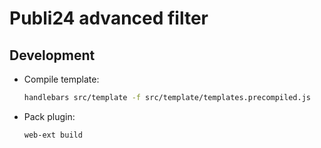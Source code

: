 # Publi24 advanced filter

## Development

- Compile template:
  ```bash
  handlebars src/template -f src/template/templates.precompiled.js
  ```
- Pack plugin:
  ```bash
  web-ext build
  ```
